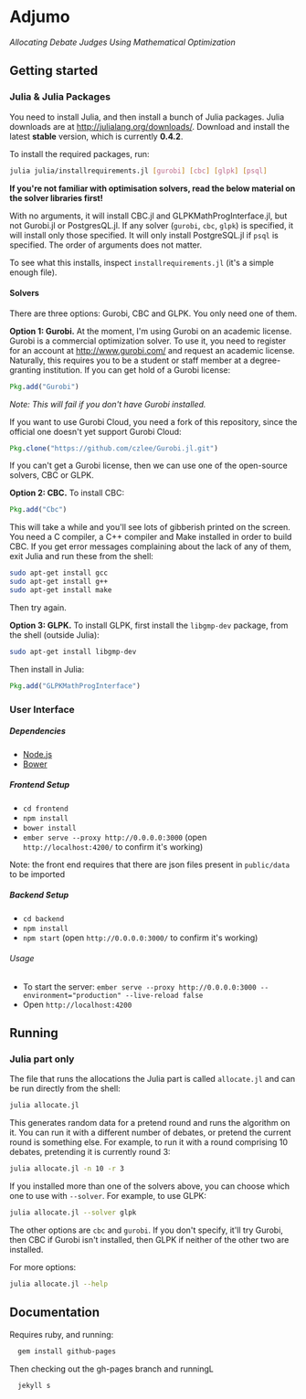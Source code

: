 # Adjumo
*Allocating Debate Judges Using Mathematical Optimization*

## Getting started

### Julia & Julia Packages

You need to install Julia, and then install a bunch of Julia packages. Julia downloads are at http://julialang.org/downloads/.
Download and install the latest **stable** version, which is currently **0.4.2**.

To install the required packages, run:
``` bash
julia julia/installrequirements.jl [gurobi] [cbc] [glpk] [psql]
```

**If you're not familiar with optimisation solvers, read the below material on the solver libraries first!**

With no arguments, it will install CBC.jl and GLPKMathProgInterface.jl, but not Gurobi.jl or PostgresQL.jl. If any solver (`gurobi`, `cbc`, `glpk`) is specified, it will install only those specified. It will only install PostgreSQL.jl if `psql` is specified. The order of arguments does not matter.

To see what this installs, inspect `installrequirements.jl` (it's a simple enough file).

#### Solvers

There are three options: Gurobi, CBC and GLPK. You only need one of them.

**Option 1: Gurobi.** At the moment, I'm using Gurobi on an academic license. Gurobi is a commercial optimization solver.
To use it, you need to register for an account at http://www.gurobi.com/ and request an academic
license. Naturally, this requires you to be a student or staff member at a degree-granting institution.
If you can get hold of a Gurobi license:
``` julia
Pkg.add("Gurobi")
```
*Note: This will fail if you don't have Gurobi installed.*

If you want to use Gurobi Cloud, you need a fork of this repository, since the
official one doesn't yet support Gurobi Cloud:
``` julia
Pkg.clone("https://github.com/czlee/Gurobi.jl.git")
```

If you can't get a Gurobi license, then we can use one of the open-source solvers, CBC or GLPK.

**Option 2: CBC.** To install CBC:
``` julia
Pkg.add("Cbc")
```

This will take a while and you'll see lots of gibberish printed on the screen. You need a C compiler, a C++ compiler and Make installed in order to build CBC. If you get error messages complaining about the lack of any of them, exit Julia and run these from the shell:
``` bash
sudo apt-get install gcc
sudo apt-get install g++
sudo apt-get install make
```

Then try again.

**Option 3: GLPK.** To install GLPK, first install the `libgmp-dev` package, from the shell (outside Julia):
``` bash
sudo apt-get install libgmp-dev
```

Then install in Julia:
``` julia
Pkg.add("GLPKMathProgInterface")
```

### User Interface

##### Dependencies

- [Node.js](https://nodejs.org/en/)
- [Bower](http://bower.io)

##### Frontend Setup

- ```cd frontend```
- ```npm install```
- ```bower install```
- ```ember serve --proxy http://0.0.0.0:3000``` (open ```http://localhost:4200/``` to confirm it's working)

Note: the front end requires that there are json files present in ```public/data``` to be imported

##### Backend Setup

- ```cd backend```
- ```npm install```
- ```npm start``` (open ```http://0.0.0.0:3000/``` to confirm it's working)

###### Usage

- To start the server: ```ember serve --proxy http://0.0.0.0:3000 --environment="production" --live-reload false```
- Open ```http://localhost:4200```

## Running

### Julia part only

The file that runs the allocations the Julia part is called `allocate.jl` and can be run directly from the shell:
``` bash
julia allocate.jl
```

This generates random data for a pretend round and runs the algorithm on it. You can run it with a different number of debates, or pretend the current round is something else. For example, to run it with a round comprising 10 debates, pretending it is currently round 3:
``` bash
julia allocate.jl -n 10 -r 3
```

If you installed more than one of the solvers above, you can choose which one to use with `--solver`. For example, to use GLPK:
``` bash
julia allocate.jl --solver glpk
```
The other options are `cbc` and `gurobi`. If you don't specify, it'll try Gurobi, then CBC if Gurobi isn't installed, then GLPK if neither of the other two are installed.

For more options:
``` bash
julia allocate.jl --help
```

## Documentation

Requires ruby, and running:

```bash
  gem install github-pages
```

Then checking out the gh-pages branch and runningL

```bash
  jekyll s
```
